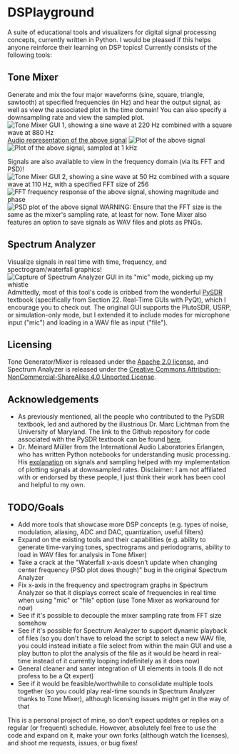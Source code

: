 # DSPlayground
A suite of educational tools and visualizers for digital signal processing concepts, currently written in Python. I would be pleased if this helps anyone reinforce their learning on DSP topics! Currently consists of the following tools:

## Tone Mixer
Generate and mix the four major waveforms (sine, square, triangle, sawtooth) at specified frequencies (in Hz) and hear the output signal, as well as view the associated plot in the time domain! You can also specify a downsampling rate and view the sampled plot. 
![Tone Mixer GUI 1, showing a sine wave at 220 Hz combined with a square wave at 880 Hz](https://github.com/user-attachments/assets/c86e4624-d5f6-428b-ac5b-3a1d6bd4b663)
[Audio representation of the above signal](https://github.com/user-attachments/assets/9f980f53-a249-4caa-b1ec-239b7c544385)
![Plot of the above signal](https://github.com/user-attachments/assets/9829d15f-2b20-4afb-bfed-07780b04f7f1)
![Plot of the above signal, sampled at 1 kHz](https://github.com/user-attachments/assets/71ebd112-f5ce-431e-86ea-1c190ee1b970)

Signals are also available to view in the frequency domain (via its FFT and PSD)! 
![Tone Mixer GUI 2, showing a sine wave at 50 Hz combined with a square wave at 110 Hz, with a specified FFT size of 256](https://github.com/user-attachments/assets/c18236d8-63f0-4639-acc9-d15e088547f4)
![FFT frequency response of the above signal, showing magnitude and phase](https://github.com/user-attachments/assets/a3cdfc52-4faa-4785-a06f-1cc0da2ccb4d)
![PSD plot of the above signal](https://github.com/user-attachments/assets/42726aa5-d297-4b25-8393-ee3e90de579a)
WARNING: Ensure that the FFT size is the same as the mixer's sampling rate, at least for now. 
Tone Mixer also features an option to save signals as WAV files and plots as PNGs.

## Spectrum Analyzer
Visualize signals in real time with time, frequency, and spectrogram/waterfall graphics!  
![Capture of Spectrum Analyzer GUI in its "mic" mode, picking up my whistle](https://github.com/user-attachments/assets/2750c4be-9d14-45ad-ad38-100fe7c5bae2)
Admittedly, most of this tool's code is cribbed from the wonderful [PySDR](https://pysdr.org/) textbook (specifically from Section 22. Real-Time GUIs with PyQt), which I encourage you to check out. The original GUI supports the PlutoSDR, USRP, or simulation-only mode, but I extended it to include modes for microphone input ("mic") and loading in a WAV file as input ("file").

## Licensing
Tone Generator/Mixer is released under the [Apache 2.0 license](https://www.apache.org/licenses/LICENSE-2.0), and Spectrum Analyzer is released under the [Creative Commons Attribution-NonCommercial-ShareAlike 4.0 Unported License](https://creativecommons.org/licenses/by-nc-sa/4.0/).

## Acknowledgements
* As previously mentioned, all the people who contributed to the PySDR textbook, led and authored by the illustrious Dr. Marc Lichtman from the University of Maryland. The link to the Github repository for code associated with the PySDR textbook can be found [here](https://github.com/777arc/PySDR).
* Dr. Meinard Müller from the International Audio Laboratories Erlangen, who has written Python notebooks for understanding music processing. His [explanation](https://www.audiolabs-erlangen.de/resources/MIR/FMP/C0/C0.html) on signals and sampling helped with my implementation of plotting signals at downsampled rates.
Disclaimer: I am not affiliated with or endorsed by these people, I just think their work has been cool and helpful to my own.

## TODO/Goals
* Add more tools that showcase more DSP concepts (e.g. types of noise, modulation, aliasing, ADC and DAC, quantization, useful filters)
* Expand on the existing tools and their capabilities (e.g. ability to generate time-varying tones, spectrograms and periodograms, ability to load in WAV files for analysis in Tone Mixer)
* Take a crack at the "Waterfall x-axis doesn’t update when changing center frequency (PSD plot does though)" bug in the original Spectrum Analyzer
* Fix x-axis in the frequency and spectrogram graphs in Spectrum Analyzer so that it displays correct scale of frequencies in real time when using "mic" or "file" option (use Tone Mixer as workaround for now)
* See if it's possible to decouple the mixer sampling rate from FFT size somehow
* See if it's possible for Spectrum Analyzer to support dynamic playback of files (so you don't have to reload the script to select a new WAV file, you could instead initiate a file select from within the main GUI and use a play button to plot the analysis of the file as it would be heard in real-time instead of it currently looping indefinitely as it does now) 
* General cleaner and saner integration of UI elements in tools (I do not profess to be a Qt expert)
* See if it would be feasible/worthwhile to consolidate multiple tools together (so you could play real-time sounds in Spectrum Analyzer thanks to Tone Mixer), although licensing issues might get in the way of that

This is a personal project of mine, so don't expect updates or replies on a regular (or frequent) schedule. However, absolutely feel free to use the code and expand on it, make your own forks (although watch the licenses), and shoot me requests, issues, or bug fixes!
